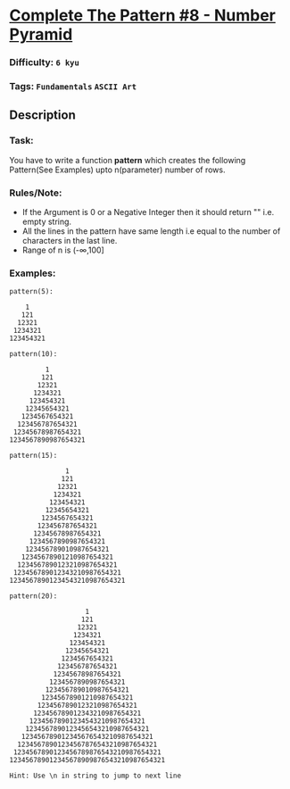 # [Complete The Pattern #8 - Number Pyramid](https://www.codewars.com/kata/5575ff8c4d9c98bc96000042)

### Difficulty: `6 kyu`

### Tags: `Fundamentals` `ASCII Art`

## Description

### Task:
You have to write a function **pattern** which creates the following Pattern(See Examples) upto n(parameter) number of rows.

### Rules/Note:
- If the Argument is 0 or a Negative Integer then it should return "" i.e. empty string.
- All the lines in the pattern have same length i.e equal to the number of characters in the last line.
- Range of n is (-∞,100]

### Examples:

`pattern(5):`

```
    1    
   121   
  12321  
 1234321 
123454321
```

`pattern(10):`

```
         1         
        121        
       12321       
      1234321      
     123454321     
    12345654321    
   1234567654321   
  123456787654321  
 12345678987654321 
1234567890987654321
```

`pattern(15):`

```
              1              
             121             
            12321            
           1234321           
          123454321          
         12345654321         
        1234567654321        
       123456787654321       
      12345678987654321      
     1234567890987654321     
    123456789010987654321    
   12345678901210987654321   
  1234567890123210987654321  
 123456789012343210987654321 
12345678901234543210987654321
```

`pattern(20):`

```
                   1                   
                  121                  
                 12321                 
                1234321                
               123454321               
              12345654321              
             1234567654321             
            123456787654321            
           12345678987654321           
          1234567890987654321          
         123456789010987654321         
        12345678901210987654321        
       1234567890123210987654321       
      123456789012343210987654321      
     12345678901234543210987654321     
    1234567890123456543210987654321    
   123456789012345676543210987654321   
  12345678901234567876543210987654321  
 1234567890123456789876543210987654321 
123456789012345678909876543210987654321
```

`Hint: Use \n in string to jump to next line`

